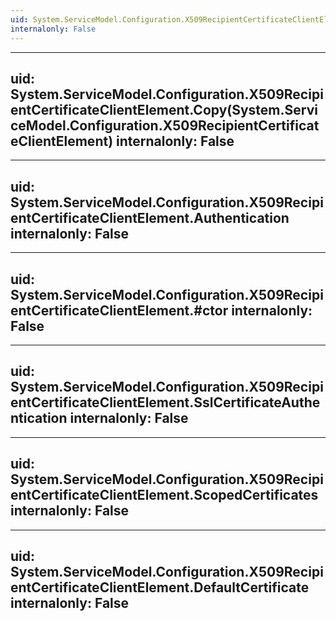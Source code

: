 ```yaml
---
uid: System.ServiceModel.Configuration.X509RecipientCertificateClientElement
internalonly: False
---
```


---
uid: System.ServiceModel.Configuration.X509RecipientCertificateClientElement.Copy(System.ServiceModel.Configuration.X509RecipientCertificateClientElement)
internalonly: False
---

---
uid: System.ServiceModel.Configuration.X509RecipientCertificateClientElement.Authentication
internalonly: False
---

---
uid: System.ServiceModel.Configuration.X509RecipientCertificateClientElement.#ctor
internalonly: False
---

---
uid: System.ServiceModel.Configuration.X509RecipientCertificateClientElement.SslCertificateAuthentication
internalonly: False
---

---
uid: System.ServiceModel.Configuration.X509RecipientCertificateClientElement.ScopedCertificates
internalonly: False
---

---
uid: System.ServiceModel.Configuration.X509RecipientCertificateClientElement.DefaultCertificate
internalonly: False
---
